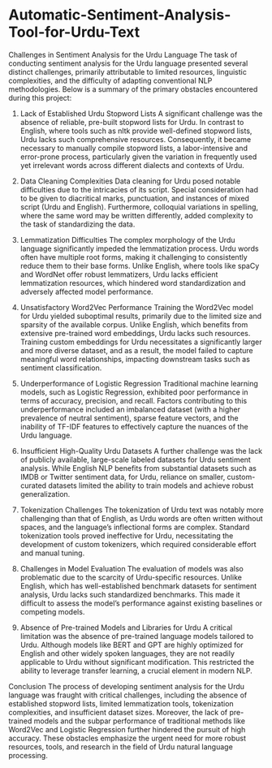 # Automatic-Sentiment-Analysis-Tool-for-Urdu-Text

Challenges in Sentiment Analysis for the Urdu Language
The task of conducting sentiment analysis for the Urdu language presented several distinct challenges, primarily attributable to limited resources, linguistic complexities, and the difficulty of adapting conventional NLP methodologies. Below is a summary of the primary obstacles encountered during this project:

1. Lack of Established Urdu Stopword Lists
A significant challenge was the absence of reliable, pre-built stopword lists for Urdu. In contrast to English, where tools such as nltk provide well-defined stopword lists, Urdu lacks such comprehensive resources. Consequently, it became necessary to manually compile stopword lists, a labor-intensive and error-prone process, particularly given the variation in frequently used yet irrelevant words across different dialects and contexts of Urdu.

2. Data Cleaning Complexities
Data cleaning for Urdu posed notable difficulties due to the intricacies of its script. Special consideration had to be given to diacritical marks, punctuation, and instances of mixed script (Urdu and English). Furthermore, colloquial variations in spelling, where the same word may be written differently, added complexity to the task of standardizing the data.

3. Lemmatization Difficulties
The complex morphology of the Urdu language significantly impeded the lemmatization process. Urdu words often have multiple root forms, making it challenging to consistently reduce them to their base forms. Unlike English, where tools like spaCy and WordNet offer robust lemmatizers, Urdu lacks efficient lemmatization resources, which hindered word standardization and adversely affected model performance.

4. Unsatisfactory Word2Vec Performance
Training the Word2Vec model for Urdu yielded suboptimal results, primarily due to the limited size and sparsity of the available corpus. Unlike English, which benefits from extensive pre-trained word embeddings, Urdu lacks such resources. Training custom embeddings for Urdu necessitates a significantly larger and more diverse dataset, and as a result, the model failed to capture meaningful word relationships, impacting downstream tasks such as sentiment classification.

5. Underperformance of Logistic Regression
Traditional machine learning models, such as Logistic Regression, exhibited poor performance in terms of accuracy, precision, and recall. Factors contributing to this underperformance included an imbalanced dataset (with a higher prevalence of neutral sentiment), sparse feature vectors, and the inability of TF-IDF features to effectively capture the nuances of the Urdu language.

6. Insufficient High-Quality Urdu Datasets
A further challenge was the lack of publicly available, large-scale labeled datasets for Urdu sentiment analysis. While English NLP benefits from substantial datasets such as IMDB or Twitter sentiment data, for Urdu, reliance on smaller, custom-curated datasets limited the ability to train models and achieve robust generalization.

7. Tokenization Challenges
The tokenization of Urdu text was notably more challenging than that of English, as Urdu words are often written without spaces, and the language’s inflectional forms are complex. Standard tokenization tools proved ineffective for Urdu, necessitating the development of custom tokenizers, which required considerable effort and manual tuning.

8. Challenges in Model Evaluation
The evaluation of models was also problematic due to the scarcity of Urdu-specific resources. Unlike English, which has well-established benchmark datasets for sentiment analysis, Urdu lacks such standardized benchmarks. This made it difficult to assess the model’s performance against existing baselines or competing models.

9. Absence of Pre-trained Models and Libraries for Urdu
A critical limitation was the absence of pre-trained language models tailored to Urdu. Although models like BERT and GPT are highly optimized for English and other widely spoken languages, they are not readily applicable to Urdu without significant modification. This restricted the ability to leverage transfer learning, a crucial element in modern NLP.

Conclusion
The process of developing sentiment analysis for the Urdu language was fraught with critical challenges, including the absence of established stopword lists, limited lemmatization tools, tokenization complexities, and insufficient dataset sizes. Moreover, the lack of pre-trained models and the subpar performance of traditional methods like Word2Vec and Logistic Regression further hindered the pursuit of high accuracy. These obstacles emphasize the urgent need for more robust resources, tools, and research in the field of Urdu natural language processing.
